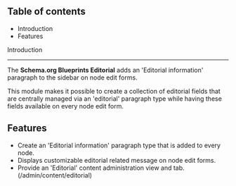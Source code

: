Table of contents
-----------------

* Introduction
* Features

Introduction

------------

The **Schema.org Blueprints Editorial** adds an 'Editorial information' paragraph
to the sidebar on node edit forms.

This module makes it possible to create a collection of editorial fields that
are centrally managed via an 'editorial' paragraph type while having these
fields available on every node edit form.


Features
--------

- Create an 'Editorial information' paragraph type that is added to every node.
- Displays customizable editorial related message on node edit forms.
- Provide an 'Editorial' content administration view and tab.   
  (/admin/content/editorial)

